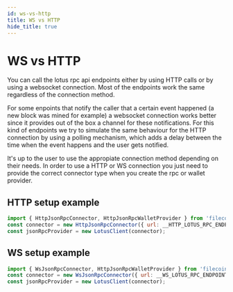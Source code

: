 ```yaml
---
id: ws-vs-http
title: WS vs HTTP
hide_title: true
---
```


# WS vs HTTP

You can call the lotus rpc api endpoints either by using HTTP calls or by using a websocket connection. Most of the endpoints work the same regardless of the connection method.

For some enpoints that notify the caller that a certain event happened (a new block was mined for example) a websocket connection works better since it provides out of the box a channel for these notifications. For this kind of endpoints we try to simulate the same behaviour for the HTTP connection by using a polling mechanism, which adds a delay between the time when the event happens and the user gets notified.

It's up to the user to use the appropiate connection method depending on their needs. In order to use a HTTP or WS connection you just need to provide the correct connector type when you create the rpc or wallet provider.

## HTTP setup example

```javascript
import { HttpJsonRpcConnector, HttpJsonRpcWalletProvider } from 'filecoin.js';
const connector = new HttpJsonRpcConnector({ url: __HTTP_LOTUS_RPC_ENDPOINT__, token: __LOTUS_AUTH_TOKEN__ });
const jsonRpcProvider = new LotusClient(connector);

```

## WS setup example

```javascript
import { WsJsonRpcConnector, HttpJsonRpcWalletProvider } from 'filecoin.js';
const connector = new WsJsonRpcConnector({ url: __WS_LOTUS_RPC_ENDPOINT__, token: __LOTUS_AUTH_TOKEN__ });
const jsonRpcProvider = new LotusClient(connector);

```

